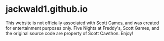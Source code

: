 # jackwald1.github.io
This website is not officially associated with Scott Games, and was created for entertainment purposes only. Five Nights at Freddy's, Scott Games, and the original source code are property of Scott Cawthon. Enjoy!